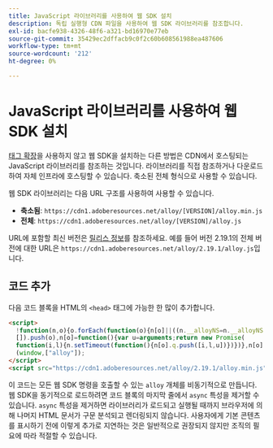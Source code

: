 ```yaml
---
title: JavaScript 라이브러리를 사용하여 웹 SDK 설치
description: 독립 실행형 CDN 파일을 사용하여 웹 SDK 라이브러리를 참조합니다.
exl-id: bacfe938-4326-48f6-a321-bd16970e77eb
source-git-commit: 35429ec2dffacb9c0f2c60b608561988ea487606
workflow-type: tm+mt
source-wordcount: '212'
ht-degree: 0%

---
```


# JavaScript 라이브러리를 사용하여 웹 SDK 설치

[태그 확장](extension.md)을 사용하지 않고 웹 SDK을 설치하는 다른 방법은 CDN에서 호스팅되는 JavaScript 라이브러리를 참조하는 것입니다. 라이브러리를 직접 참조하거나 다운로드하여 자체 인프라에 호스팅할 수 있습니다. 축소된 전체 형식으로 사용할 수 있습니다.

웹 SDK 라이브러리는 다음 URL 구조를 사용하여 사용할 수 있습니다.

* **축소됨**: `https://cdn1.adoberesources.net/alloy/[VERSION]/alloy.min.js`
* **전체**: `https://cdn1.adoberesources.net/alloy/[VERSION]/alloy.js`

URL에 포함할 최신 버전은 [릴리스 정보](../release-notes.md)를 참조하세요. 예를 들어 버전 2.19.1의 전체 버전에 대한 URL은 `https://cdn1.adoberesources.net/alloy/2.19.1/alloy.js`입니다.

## 코드 추가

다음 코드 블록을 HTML의 `<head>` 태그에 가능한 한 많이 추가합니다.

```html
<script>
  !function(n,o){o.forEach(function(o){n[o]||((n.__alloyNS=n.__alloyNS||
  []).push(o),n[o]=function(){var u=arguments;return new Promise(
  function(i,l){n.setTimeout(function(){n[o].q.push([i,l,u])})})},n[o].q=[])})}
  (window,["alloy"]);
</script>
<script src="https://cdn1.adoberesources.net/alloy/2.19.1/alloy.min.js" async></script>
```

이 코드는 모든 웹 SDK 명령을 호출할 수 있는 `alloy` 개체를 비동기적으로 만듭니다. 웹 SDK을 동기적으로 로드하려면 코드 블록의 마지막 줄에서 `async` 특성을 제거할 수 있습니다. `async` 특성을 제거하면 라이브러리가 로드되고 실행될 때까지 브라우저에 의해 나머지 HTML 문서가 구문 분석되고 렌더링되지 않습니다. 사용자에게 기본 콘텐츠를 표시하기 전에 이렇게 추가로 지연하는 것은 일반적으로 권장되지 않지만 조직의 필요에 따라 적절할 수 있습니다.
